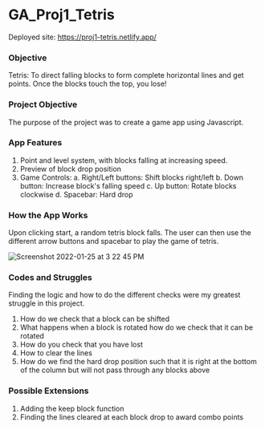 # GA_Proj1_Tetris

Deployed site: https://proj1-tetris.netlify.app/

### Objective
Tetris: To direct falling blocks to form complete horizontal lines and get points. Once the blocks touch the top, you lose!

### Project Objective
The purpose of the project was to create a game app using Javascript.

### App Features
1. Point and level system, with blocks falling at increasing speed.
2. Preview of block drop position
3. Game Controls:
  a. Right/Left buttons: Shift blocks right/left
  b. Down button: Increase block's falling speed
  c. Up button: Rotate blocks clockwise
  d. Spacebar: Hard drop

### How the App Works
Upon clicking start, a random tetris block falls. The user can then use the different arrow buttons and spacebar to play the game of tetris.

![Screenshot 2022-01-25 at 3 22 45 PM](https://user-images.githubusercontent.com/65413578/151395344-9872bbdb-79e7-47cf-974c-633032fb0065.png)

### Codes and Struggles
Finding the logic and how to do the different checks were my greatest struggle in this project.
1. How do we check that a block can be shifted
2. What happens when a block is rotated how do we check that it can be rotated
3. How do you check that you have lost
4. How to clear the lines
5. How do we find the hard drop position such that it is right at the bottom of the column but will not pass through any blocks above

### Possible Extensions
1. Adding the keep block function
2. Finding the lines cleared at each block drop to award combo points
